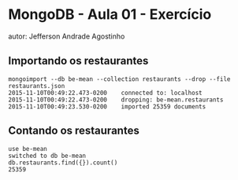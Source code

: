# MongoDB - Aula 01 - Exercício
autor: Jefferson Andrade Agostinho

## Importando os restaurantes

```
mongoimport --db be-mean --collection restaurants --drop --file restaurants.json
2015-11-10T00:49:22.473-0200	connected to: localhost
2015-11-10T00:49:22.473-0200	dropping: be-mean.restaurants
2015-11-10T00:49:23.530-0200	imported 25359 documents
```

## Contando os restaurantes

```
use be-mean
switched to db be-mean
db.restaurants.find({}).count()
25359 
```
